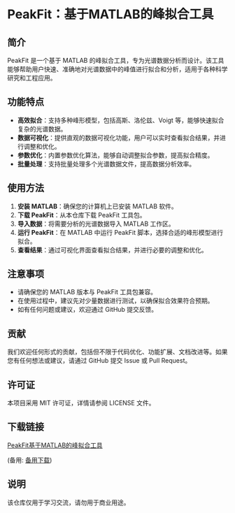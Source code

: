 # PeakFit：基于MATLAB的峰拟合工具

## 简介

PeakFit 是一个基于 MATLAB 的峰拟合工具，专为光谱数据分析而设计。该工具能够帮助用户快速、准确地对光谱数据中的峰值进行拟合和分析，适用于各种科学研究和工程应用。

## 功能特点

- **高效拟合**：支持多种峰形模型，包括高斯、洛伦兹、Voigt 等，能够快速拟合复杂的光谱数据。
- **数据可视化**：提供直观的数据可视化功能，用户可以实时查看拟合结果，并进行调整和优化。
- **参数优化**：内置参数优化算法，能够自动调整拟合参数，提高拟合精度。
- **批量处理**：支持批量处理多个光谱数据文件，提高数据分析效率。

## 使用方法

1. **安装 MATLAB**：确保您的计算机上已安装 MATLAB 软件。
2. **下载 PeakFit**：从本仓库下载 PeakFit 工具包。
3. **导入数据**：将需要分析的光谱数据导入 MATLAB 工作区。
4. **运行 PeakFit**：在 MATLAB 中运行 PeakFit 脚本，选择合适的峰形模型进行拟合。
5. **查看结果**：通过可视化界面查看拟合结果，并进行必要的调整和优化。

## 注意事项

- 请确保您的 MATLAB 版本与 PeakFit 工具包兼容。
- 在使用过程中，建议先对少量数据进行测试，以确保拟合效果符合预期。
- 如有任何问题或建议，欢迎通过 GitHub 提交反馈。

## 贡献

我们欢迎任何形式的贡献，包括但不限于代码优化、功能扩展、文档改进等。如果您有任何想法或建议，请通过 GitHub 提交 Issue 或 Pull Request。

## 许可证

本项目采用 MIT 许可证，详情请参阅 LICENSE 文件。

## 下载链接
[PeakFit基于MATLAB的峰拟合工具](https://pan.quark.cn/s/9936dda7d5c8) 

(备用: [备用下载](https://pan.baidu.com/s/1Y0CfBQAVNSOAfGHvxDBYfg?pwd=1234))

## 说明

该仓库仅用于学习交流，请勿用于商业用途。
